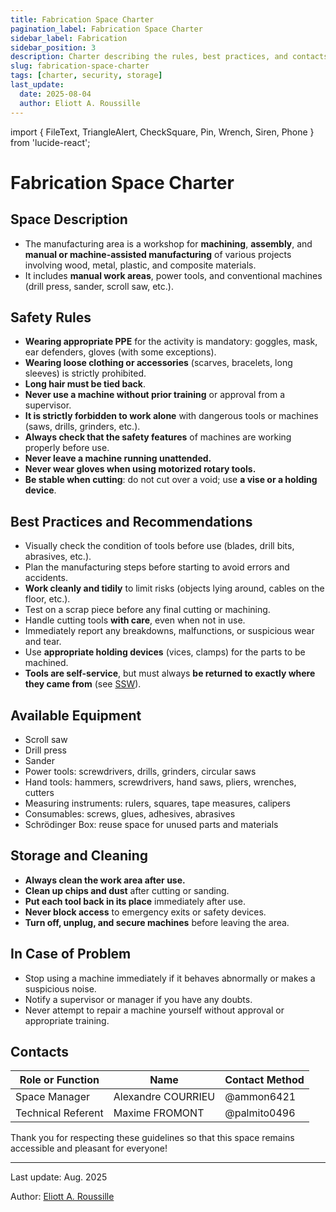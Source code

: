 ```yaml
---
title: Fabrication Space Charter
pagination_label: Fabrication Space Charter
sidebar_label: Fabrication
sidebar_position: 3
description: Charter describing the rules, best practices, and contacts for the DeVinci Fablab fabrication space.
slug: fabrication-space-charter
tags: [charter, security, storage]
last_update:
  date: 2025-08-04
  author: Eliott A. Roussille
---
```

import { FileText, TriangleAlert, CheckSquare, Pin, Wrench, Siren, Phone } from 'lucide-react';

# Fabrication Space Charter

## <FileText size={32} /> Space Description

- The manufacturing area is a workshop for **machining**, **assembly**, and **manual or machine-assisted manufacturing** of various projects involving wood, metal, plastic, and composite materials.
- It includes **manual work areas**, power tools, and conventional machines (drill press, sander, scroll saw, etc.).

## <TriangleAlert size={32} /> Safety Rules

- **Wearing appropriate PPE** for the activity is mandatory: goggles, mask, ear defenders, gloves (with some exceptions).
- **Wearing loose clothing or accessories** (scarves, bracelets, long sleeves) is strictly prohibited.
- **Long hair must be tied back**.
- **Never use a machine without prior training** or approval from a supervisor.
- **It is strictly forbidden to work alone** with dangerous tools or machines (saws, drills, grinders, etc.).
- **Always check that the safety features** of machines are working properly before use.
- **Never leave a machine running unattended.**
- **Never wear gloves when using motorized rotary tools.**
- **Be stable when cutting**: do not cut over a void; use **a vise or a holding device**.

## <CheckSquare size={32} /> Best Practices and Recommendations

- Visually check the condition of tools before use (blades, drill bits, abrasives, etc.).
- Plan the manufacturing steps before starting to avoid errors and accidents.
- **Work cleanly and tidily** to limit risks (objects lying around, cables on the floor, etc.).
- Test on a scrap piece before any final cutting or machining.
- Handle cutting tools **with care**, even when not in use.
- Immediately report any breakdowns, malfunctions, or suspicious wear and tear.
- Use **appropriate holding devices** (vices, clamps) for the parts to be machined.
- **Tools are self-service**, but must always **be returned to exactly where they came from** (see [SSW](../srg.md)).

## <Wrench size={32} /> Available Equipment

- Scroll saw
- Drill press
- Sander
- Power tools: screwdrivers, drills, grinders, circular saws
- Hand tools: hammers, screwdrivers, hand saws, pliers, wrenches, cutters
- Measuring instruments: rulers, squares, tape measures, calipers
- Consumables: screws, glues, adhesives, abrasives
- Schrödinger Box: reuse space for unused parts and materials

## <Pin size={32} /> Storage and Cleaning

- **Always clean the work area after use.**
- **Clean up chips and dust** after cutting or sanding.
- **Put each tool back in its place** immediately after use.
- **Never block access** to emergency exits or safety devices.
- **Turn off, unplug, and secure machines** before leaving the area.

## <Siren size={32} /> In Case of Problem

- Stop using a machine immediately if it behaves abnormally or makes a suspicious noise.
- Notify a supervisor or manager if you have any doubts.
- Never attempt to repair a machine yourself without approval or appropriate training.

## <Phone size={32} /> Contacts

| Role or Function   | Name               | Contact Method |
| ------------------ | ------------------ | -------------- |
| Space Manager      | Alexandre COURRIEU | @ammon6421     |
| Technical Referent | Maxime FROMONT     | @palmito0496   |

Thank you for respecting these guidelines so that this space remains accessible and pleasant for everyone!

---

Last update: Aug. 2025

Author: [Eliott A. Roussille](https://github.com/aust-1)
